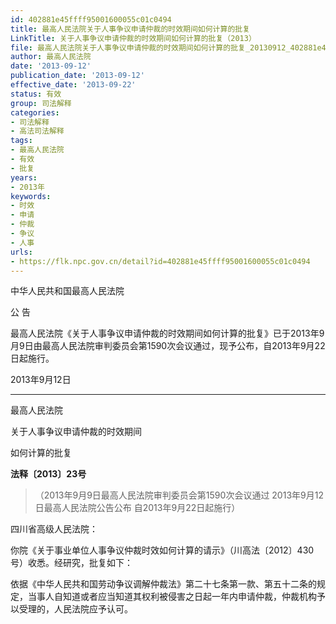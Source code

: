 ```yaml
---
id: 402881e45ffff95001600055c01c0494
title: 最高人民法院关于人事争议申请仲裁的时效期间如何计算的批复
LinkTitle: 关于人事争议申请仲裁的时效期间如何计算的批复（2013）
file: 最高人民法院关于人事争议申请仲裁的时效期间如何计算的批复_20130912_402881e45ffff95001600055c01c0494.docx
author: 最高人民法院
date: '2013-09-12'
publication_date: '2013-09-12'
effective_date: '2013-09-22'
status: 有效
group: 司法解释
categories:
- 司法解释
- 高法司法解释
tags:
- 最高人民法院
- 有效
- 批复
years:
- 2013年
keywords:
- 时效
- 申请
- 仲裁
- 争议
- 人事
urls:
- https://flk.npc.gov.cn/detail?id=402881e45ffff95001600055c01c0494
---
```


中华人民共和国最高人民法院

公 告

最高人民法院《关于人事争议申请仲裁的时效期间如何计算的批复》已于2013年9月9日由最高人民法院审判委员会第1590次会议通过，现予公布，自2013年9月22日起施行。

2013年9月12日

---

最高人民法院

关于人事争议申请仲裁的时效期间

如何计算的批复

**法释〔2013〕23号**

> （2013年9月9日最高人民法院审判委员会第1590次会议通过 2013年9月12日最高人民法院公告公布 自2013年9月22日起施行）

四川省高级人民法院：

你院《关于事业单位人事争议仲裁时效如何计算的请示》（川高法〔2012〕430号）收悉。经研究，批复如下：

依据《中华人民共和国劳动争议调解仲裁法》第二十七条第一款、第五十二条的规定，当事人自知道或者应当知道其权利被侵害之日起一年内申请仲裁，仲裁机构予以受理的，人民法院应予认可。
